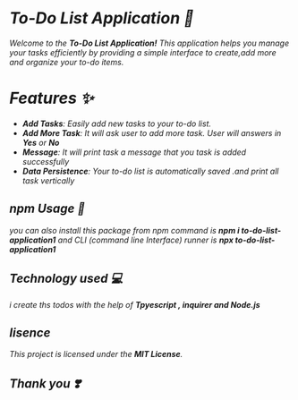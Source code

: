 
<i><h1> To-Do List Application 📜</h1>
Welcome to the **To-Do List Application!** This application helps you manage your tasks efficiently by providing a simple interface to create,add more and organize your to-do items.

<h1>Features ✨</h1>
 
- **Add Tasks**:  Easily add new tasks to your to-do list.
- **Add More Task**: It will ask user to add more task. User will answers in **Yes** or **No** 
- **Message**: It will print task a message that you task is added successfully
- **Data Persistence**:  Your to-do list is automatically saved .and print all task vertically



## npm Usage 🎯
you can also install this package from npm command is **npm i to-do-list-application1** and CLI (command line Interface) runner is **npx to-do-list-application1**

## Technology used 💻
 i create ths todos with the help of **Tpyescript , inquirer and Node.js**

## lisence 
This project is licensed under the **MIT License**.
<h2> Thank you ❣️</h2></i>
